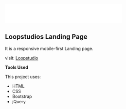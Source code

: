 ![Loopstudios Logo](https://github.com/valencydickson/Loopstudios/blob/main/images/logo.svg)

## Loopstudios Landing Page

It is a responsive mobile-first Landing page.

visit: [Loopstudio](https://loopstudios-gamma.vercel.app/index.html)

**Tools Used**

This project uses:
- HTML
- CSS
- Bootstrap
- jQuery
